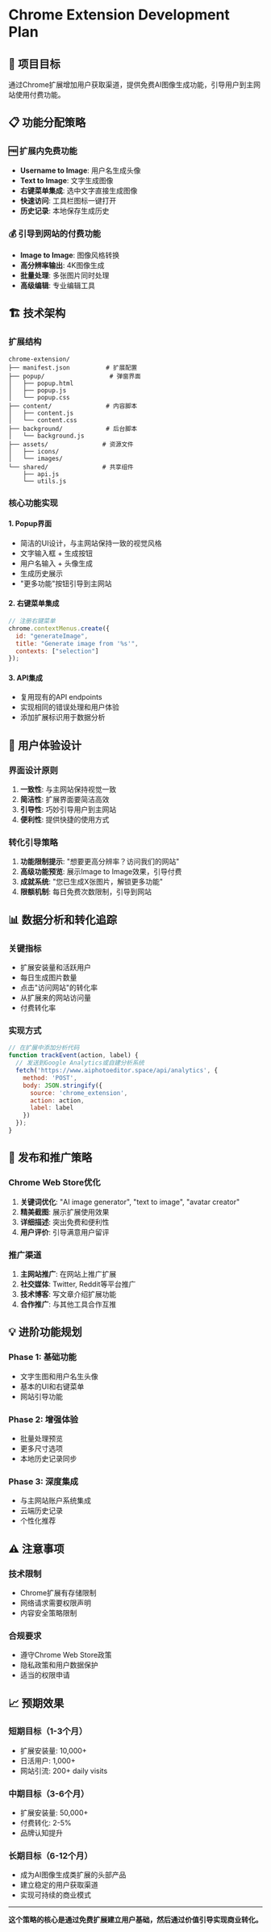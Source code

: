 # Chrome Extension Development Plan

## 🎯 项目目标
通过Chrome扩展增加用户获取渠道，提供免费AI图像生成功能，引导用户到主网站使用付费功能。

## 📋 功能分配策略

### 🆓 扩展内免费功能
- **Username to Image**: 用户名生成头像
- **Text to Image**: 文字生成图像
- **右键菜单集成**: 选中文字直接生成图像
- **快速访问**: 工具栏图标一键打开
- **历史记录**: 本地保存生成历史

### 💰 引导到网站的付费功能
- **Image to Image**: 图像风格转换
- **高分辨率输出**: 4K图像生成
- **批量处理**: 多张图片同时处理
- **高级编辑**: 专业编辑工具

## 🏗️ 技术架构

### 扩展结构
```
chrome-extension/
├── manifest.json          # 扩展配置
├── popup/                  # 弹窗界面
│   ├── popup.html
│   ├── popup.js
│   └── popup.css
├── content/               # 内容脚本
│   ├── content.js
│   └── content.css
├── background/            # 后台脚本
│   └── background.js
├── assets/               # 资源文件
│   ├── icons/
│   └── images/
└── shared/               # 共享组件
    ├── api.js
    └── utils.js
```

### 核心功能实现

#### 1. Popup界面
- 简洁的UI设计，与主网站保持一致的视觉风格
- 文字输入框 + 生成按钮
- 用户名输入 + 头像生成
- 生成历史展示
- "更多功能"按钮引导到主网站

#### 2. 右键菜单集成
```javascript
// 注册右键菜单
chrome.contextMenus.create({
  id: "generateImage",
  title: "Generate image from '%s'",
  contexts: ["selection"]
});
```

#### 3. API集成
- 复用现有的API endpoints
- 实现相同的错误处理和用户体验
- 添加扩展标识用于数据分析

## 🎨 用户体验设计

### 界面设计原则
1. **一致性**: 与主网站保持视觉一致
2. **简洁性**: 扩展界面要简洁高效
3. **引导性**: 巧妙引导用户到主网站
4. **便利性**: 提供快捷的使用方式

### 转化引导策略
1. **功能限制提示**: "想要更高分辨率？访问我们的网站"
2. **高级功能预览**: 展示Image to Image效果，引导付费
3. **成就系统**: "您已生成X张图片，解锁更多功能"
4. **限额机制**: 每日免费次数限制，引导到网站

## 📊 数据分析和转化追踪

### 关键指标
- 扩展安装量和活跃用户
- 每日生成图片数量
- 点击"访问网站"的转化率
- 从扩展来的网站访问量
- 付费转化率

### 实现方式
```javascript
// 在扩展中添加分析代码
function trackEvent(action, label) {
  // 发送到Google Analytics或自建分析系统
  fetch('https://www.aiphotoeditor.space/api/analytics', {
    method: 'POST',
    body: JSON.stringify({
      source: 'chrome_extension',
      action: action,
      label: label
    })
  });
}
```

## 🚀 发布和推广策略

### Chrome Web Store优化
1. **关键词优化**: "AI image generator", "text to image", "avatar creator"
2. **精美截图**: 展示扩展使用效果
3. **详细描述**: 突出免费和便利性
4. **用户评价**: 引导满意用户留评

### 推广渠道
1. **主网站推广**: 在网站上推广扩展
2. **社交媒体**: Twitter, Reddit等平台推广
3. **技术博客**: 写文章介绍扩展功能
4. **合作推广**: 与其他工具合作互推

## 💡 进阶功能规划

### Phase 1: 基础功能
- 文字生图和用户名生头像
- 基本的UI和右键菜单
- 网站引导功能

### Phase 2: 增强体验
- 批量处理预览
- 更多尺寸选项
- 本地历史记录同步

### Phase 3: 深度集成
- 与主网站账户系统集成
- 云端历史记录
- 个性化推荐

## ⚠️ 注意事项

### 技术限制
- Chrome扩展有存储限制
- 网络请求需要权限声明
- 内容安全策略限制

### 合规要求
- 遵守Chrome Web Store政策
- 隐私政策和用户数据保护
- 适当的权限申请

## 📈 预期效果

### 短期目标（1-3个月）
- 扩展安装量: 10,000+
- 日活用户: 1,000+
- 网站引流: 200+ daily visits

### 中期目标（3-6个月）
- 扩展安装量: 50,000+
- 付费转化: 2-5%
- 品牌认知提升

### 长期目标（6-12个月）
- 成为AI图像生成类扩展的头部产品
- 建立稳定的用户获取渠道
- 实现可持续的商业模式

---

**这个策略的核心是通过免费扩展建立用户基础，然后通过价值引导实现商业转化。** 